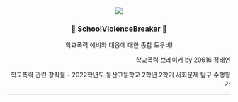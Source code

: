 <div align=center>
<image src="https://github.com/error0918/SchoolViolenceBreaker/blob/master/app/src/main/res/mipmap-xxxhdpi/ic_launcher_round.png?raw=true"/>
  
### 🚨 SchoolViolenceBreaker 🚨
학교폭력 예비와 대응에 대한 종합 도우비!

</div>

  
<div align=right>

학교폭력 브레이커 by 20616 정태연

학교폭력 관련 창작물 - 2022학년도 동산고등학교 2학년 2학기 사회문제 탐구 수행평가

</div>

---



